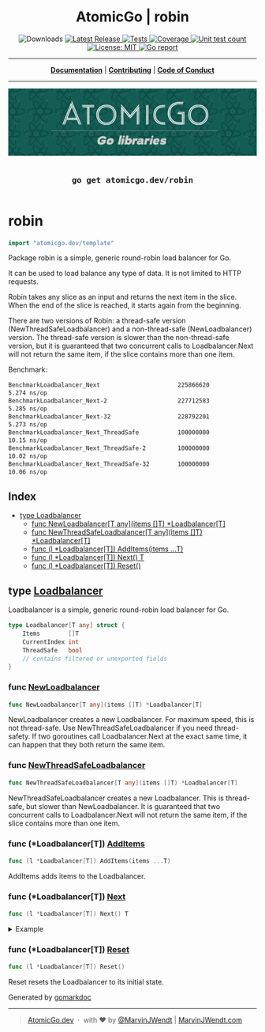<h1 align="center">AtomicGo | robin</h1>

<p align="center">
<img src="https://img.shields.io/endpoint?url=https%3A%2F%2Fatomicgo.dev%2Fapi%2Fshields%2Frobin&style=flat-square" alt="Downloads">

<a href="https://github.com/atomicgo/robin/releases">
<img src="https://img.shields.io/github/v/release/atomicgo/robin?style=flat-square" alt="Latest Release">
</a>

<a href="https://codecov.io/gh/atomicgo/robin" target="_blank">
<img src="https://img.shields.io/github/actions/workflow/status/atomicgo/robin/go.yml?style=flat-square" alt="Tests">
</a>

<a href="https://codecov.io/gh/atomicgo/robin" target="_blank">
<img src="https://img.shields.io/codecov/c/gh/atomicgo/robin?color=magenta&logo=codecov&style=flat-square" alt="Coverage">
</a>

<a href="https://codecov.io/gh/atomicgo/robin">
<!-- unittestcount:start --><img src="https://img.shields.io/badge/Unit_Tests-5-magenta?style=flat-square" alt="Unit test count"><!-- unittestcount:end -->
</a>

<a href="https://opensource.org/licenses/MIT" target="_blank">
<img src="https://img.shields.io/badge/License-MIT-yellow.svg?style=flat-square" alt="License: MIT">
</a>
  
<a href="https://goreportcard.com/report/github.com/atomicgo/robin" target="_blank">
<img src="https://goreportcard.com/badge/github.com/atomicgo/robin?style=flat-square" alt="Go report">
</a>   

</p>

---

<p align="center">
<strong><a href="https://pkg.go.dev/atomicgo.dev/robin#section-documentation" target="_blank">Documentation</a></strong>
|
<strong><a href="https://github.com/atomicgo/atomicgo/blob/main/CONTRIBUTING.md" target="_blank">Contributing</a></strong>
|
<strong><a href="https://github.com/atomicgo/atomicgo/blob/main/CODE_OF_CONDUCT.md" target="_blank">Code of Conduct</a></strong>
</p>

---

<p align="center">
  <img src="https://raw.githubusercontent.com/atomicgo/atomicgo/main/assets/header.png" alt="AtomicGo">
</p>

<p align="center">
<table>
<tbody>
</tbody>
</table>
</p>
<h3  align="center"><pre>go get atomicgo.dev/robin</pre></h3>
<p align="center">
<table>
<tbody>
</tbody>
</table>
</p>

<!-- gomarkdoc:embed:start -->

<!-- Code generated by gomarkdoc. DO NOT EDIT -->

# robin

```go
import "atomicgo.dev/template"
```

Package robin is a simple, generic round\-robin load balancer for Go.

It can be used to load balance any type of data. It is not limited to HTTP requests.

Robin takes any slice as an input and returns the next item in the slice. When the end of the slice is reached, it starts again from the beginning.

There are two versions of Robin: a thread\-safe version \(NewThreadSafeLoadbalancer\)  and a non\-thread\-safe \(NewLoadbalancer\) version. The thread\-safe version is slower than the non\-thread\-safe version, but it is guaranteed that two concurrent calls to Loadbalancer.Next will not return the same item, if the slice contains more than one item.

Benchmark:

```
BenchmarkLoadbalancer_Next                      225866620                5.274 ns/op
BenchmarkLoadbalancer_Next-2                    227712583                5.285 ns/op
BenchmarkLoadbalancer_Next-32                   228792201                5.273 ns/op
BenchmarkLoadbalancer_Next_ThreadSafe           100000000               10.15 ns/op
BenchmarkLoadbalancer_Next_ThreadSafe-2         100000000               10.02 ns/op
BenchmarkLoadbalancer_Next_ThreadSafe-32        100000000               10.06 ns/op
```

## Index

- [type Loadbalancer](<#type-loadbalancer>)
  - [func NewLoadbalancer[T any](items []T) *Loadbalancer[T]](<#func-newloadbalancer>)
  - [func NewThreadSafeLoadbalancer[T any](items []T) *Loadbalancer[T]](<#func-newthreadsafeloadbalancer>)
  - [func (l *Loadbalancer[T]) AddItems(items ...T)](<#func-loadbalancert-additems>)
  - [func (l *Loadbalancer[T]) Next() T](<#func-loadbalancert-next>)
  - [func (l *Loadbalancer[T]) Reset()](<#func-loadbalancert-reset>)


## type [Loadbalancer](<https://github.com/atomicgo/robin/blob/main/robin.go#L6-L12>)

Loadbalancer is a simple, generic round\-robin load balancer for Go.

```go
type Loadbalancer[T any] struct {
    Items        []T
    CurrentIndex int
    ThreadSafe   bool
    // contains filtered or unexported fields
}
```

### func [NewLoadbalancer](<https://github.com/atomicgo/robin/blob/main/robin.go#L17>)

```go
func NewLoadbalancer[T any](items []T) *Loadbalancer[T]
```

NewLoadbalancer creates a new Loadbalancer. For maximum speed, this is not thread\-safe. Use NewThreadSafeLoadbalancer if you need thread\-safety. If two goroutines call Loadbalancer.Next at the exact same time, it can happen that they both return the same item.

### func [NewThreadSafeLoadbalancer](<https://github.com/atomicgo/robin/blob/main/robin.go#L26>)

```go
func NewThreadSafeLoadbalancer[T any](items []T) *Loadbalancer[T]
```

NewThreadSafeLoadbalancer creates a new Loadbalancer. This is thread\-safe, but slower than NewLoadbalancer. It is guaranteed that two concurrent calls to Loadbalancer.Next will not return the same item, if the slice contains more than one item.

### func \(\*Loadbalancer\[T\]\) [AddItems](<https://github.com/atomicgo/robin/blob/main/robin.go#L59>)

```go
func (l *Loadbalancer[T]) AddItems(items ...T)
```

AddItems adds items to the Loadbalancer.

### func \(\*Loadbalancer\[T\]\) [Next](<https://github.com/atomicgo/robin/blob/main/robin.go#L35>)

```go
func (l *Loadbalancer[T]) Next() T
```

<details><summary>Example</summary>
<p>

```go
{
	set := []int{1, 2, 3}
	lb := NewLoadbalancer(set)

	for i := 0; i < 10; i++ {
		fmt.Println(lb.Next())
	}

}
```

#### Output

```
1
2
3
1
2
3
1
2
3
1
```

</p>
</details>

### func \(\*Loadbalancer\[T\]\) [Reset](<https://github.com/atomicgo/robin/blob/main/robin.go#L50>)

```go
func (l *Loadbalancer[T]) Reset()
```

Reset resets the Loadbalancer to its initial state.



Generated by [gomarkdoc](<https://github.com/princjef/gomarkdoc>)


<!-- gomarkdoc:embed:end -->

---

> [AtomicGo.dev](https://atomicgo.dev) &nbsp;&middot;&nbsp;
> with ❤️ by [@MarvinJWendt](https://github.com/MarvinJWendt) |
> [MarvinJWendt.com](https://marvinjwendt.com)
